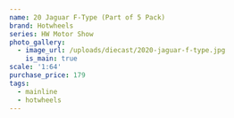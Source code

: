 ```yaml
---
name: 20 Jaguar F-Type (Part of 5 Pack)
brand: Hotwheels
series: HW Motor Show
photo_gallery:
  - image_url: /uploads/diecast/2020-jaguar-f-type.jpg
    is_main: true
scale: '1:64'
purchase_price: 179
tags:
  - mainline
  - hotwheels
---
```


